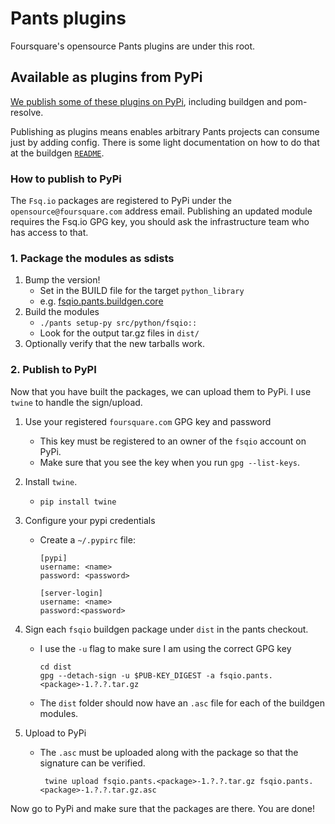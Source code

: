 # Pants plugins

Foursquare's opensource Pants plugins are under this root.

## Available as plugins from PyPi
[We publish some of these plugins on PyPi](https://pypi.python.org/pypi?%3Aaction=search&term=fsqio&submit=search), including buildgen and pom-resolve.

Publishing as plugins means enables arbitrary Pants projects can consume just by adding config. There is some light documentation on how to do that at the buildgen [`README`](/src/python/fsqio/pants/buildgen/).

### How to publish to PyPi

The `Fsq.io` packages are registered to PyPi under the `opensource@foursquare.com` address email. Publishing an updated module requires the Fsq.io GPG key, you should ask the infrastructure team who has access to that.

### 1. Package the modules as sdists

1. Bump the version!
    - Set in the BUILD file for the target `python_library`
    - e.g. [fsqio.pants.buildgen.core](src/python/fsqio/pants/buildgen/core/BUILD)
1. Build the modules
    - `./pants setup-py src/python/fsqio::`
    - Look for the output tar.gz files in `dist/`
1. Optionally verify that the new tarballs work.

### 2. Publish to PyPI
Now that you have built the packages, we can upload them to PyPi. I use `twine` to handle the sign/upload.

1. Use your registered `foursquare.com` GPG key and password
    - This key must be registered to an owner of the `fsqio` account on PyPi.
    - Make sure that you see the key when you run `gpg --list-keys`.
1. Install `twine`.
      - `pip install twine`
1. Configure your pypi credentials
      - Create a `~/.pypirc` file:

            [pypi]
            username: <name>
            password: <password>

            [server-login]
            username: <name>
            password:<password>

1. Sign each `fsqio` buildgen package under `dist` in the pants checkout.
      - I use the `-u` flag to make sure I am using the correct GPG key

            cd dist
            gpg --detach-sign -u $PUB-KEY_DIGEST -a fsqio.pants.<package>-1.?.?.tar.gz

      - The `dist` folder should now have an `.asc` file for each of the buildgen modules.
1. Upload to PyPi

      - The `.asc` must be uploaded along with the package so that the signature can be verified.

             twine upload fsqio.pants.<package>-1.?.?.tar.gz fsqio.pants.<package>-1.?.?.tar.gz.asc

Now go to PyPi and make sure that the packages are there. You are done!

